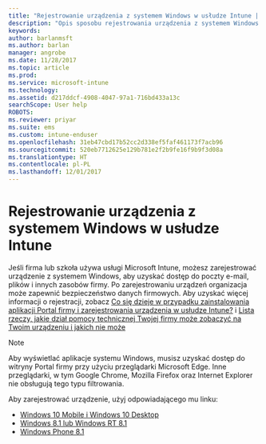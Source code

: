 ```yaml
---
title: "Rejestrowanie urządzenia z systemem Windows w usłudze Intune | Microsoft Docs"
description: "Opis sposobu rejestrowania urządzenia z systemem Windows w usłudze Intune"
keywords: 
author: barlanmsft
ms.author: barlan
manager: angrobe
ms.date: 11/28/2017
ms.topic: article
ms.prod: 
ms.service: microsoft-intune
ms.technology: 
ms.assetid: d217ddcf-4908-4047-97a1-716bd433a13c
searchScope: User help
ROBOTS: 
ms.reviewer: priyar
ms.suite: ems
ms.custom: intune-enduser
ms.openlocfilehash: 31eb47cbd17b52cc2d338ef5faf461173f7acb96
ms.sourcegitcommit: 520eb7712625e129b781e2f2b9fe16f9b9f3d08a
ms.translationtype: HT
ms.contentlocale: pl-PL
ms.lasthandoff: 12/01/2017
---
```

# <a name="enroll-your-windows-device-in-intune"></a>Rejestrowanie urządzenia z systemem Windows w usłudze Intune

Jeśli firma lub szkoła używa usługi Microsoft Intune, możesz zarejestrować urządzenie z systemem Windows, aby uzyskać dostęp do poczty e-mail, plików i innych zasobów firmy. Po zarejestrowaniu urządzeń organizacja może zapewnić bezpieczeństwo danych firmowych. Aby uzyskać więcej informacji o rejestracji, zobacz [Co się dzieje w przypadku zainstalowania aplikacji Portal firmy i zarejestrowania urządzenia w usłudze Intune?](what-happens-if-you-install-the-company-portal-app-and-enroll-your-device-in-intune-windows.md) i [Lista rzeczy, jakie dział pomocy technicznej Twojej firmy może zobaczyć na Twoim urządzeniu i jakich nie może](what-info-can-your-company-see-when-you-enroll-your-device-in-intune.md)

> [!NOTE]
> Aby wyświetlać aplikacje systemu Windows, musisz uzyskać dostęp do witryny Portal firmy przy użyciu przeglądarki Microsoft Edge. Inne przeglądarki, w tym Google Chrome, Mozilla Firefox oraz Internet Explorer nie obsługują tego typu filtrowania.


Aby zarejestrować urządzenie, użyj odpowiadającego mu linku:

-  [Windows 10 Mobile i Windows 10 Desktop](enroll-your-w10-phone-or-w10-pc-windows.md)
-  [Windows 8.1 lub Windows RT 8.1](enroll-your-w81-or-rt81-windows.md)
-  [Windows Phone 8.1](enroll-your-wp81-windows.md)
